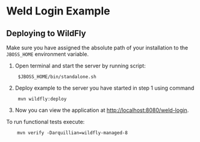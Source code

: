 Weld Login Example
==================

Deploying to WildFly
---------------------

Make sure you have assigned the absolute path of your installation to the
`JBOSS_HOME` environment variable.

1. Open terminal and start the server by running script:

        $JBOSS_HOME/bin/standalone.sh

2. Deploy example to the server you have started in step 1 using command

        mvn wildfly:deploy

3. Now you can view the application at <http://localhost:8080/weld-login>.


To run functional tests execute:

        mvn verify -Darquillian=wildfly-managed-8
